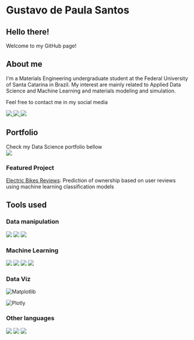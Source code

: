 # Gustavo de Paula Santos

## Hello there!

Welcome to my GitHub page!

## About me

I'm a Materials Engineering undergraduate student at the Federal University of Santa Catarina in Brazil. My interest are mainly related to Applied Data Science and Machine Learning and materials modeling and simulation.

Feel free to contact me in my social media<br>

<a href="https://www.linkedin.com/in/gustavopsantos/" target="_blank">
  <img src="https://img.shields.io/badge/linkedin-%230077B5.svg?style=for-the-badge&logo=linkedin&logoColor=white" data-canonical-src="https://img.shields.io/badge/linkedin-%230077B5.svg?style=for-the-badge&logo=linkedin&logoColor=white" style="max-width: 100%;">
</a>

<a href="mailto:gupaulasan@gmail.com">
<img src="https://img.shields.io/badge/Gmail-D14836?style=for-the-badge&logo=gmail&logoColor=white" data-canonical-src="https://img.shields.io/badge/Gmail-D14836?style=for-the-badge&logo=gmail&logoColor=white" style="max-width: 100%;">
</a>

<a href="https://www.datacamp.com/portfolio/gustavoPsantos" target="_blank">
<img src="https://img.shields.io/badge/Datacamp-05192D?style=for-the-badge&logo=datacamp&logoColor=65FF8F">
</a>

## Portfolio
Check my Data Science portfolio bellow <br>
<a href="https://github.com/gupaulasan/portfolio" target="_blank">
<img src="https://img.shields.io/badge/GitHub-100000?style=for-the-badge&logo=github&logoColor=white">
</a>

### Featured Project
[Electric Bikes Reviews](https://github.com/gupaulasan/portfolio/tree/main/Electric%20Bikes%20Reviews): Prediction of ownership based on user reviews using machine learning classification models 


## Tools used
### Data manipulation
<p>
<a target="_blank" rel="noopener noreferrer nofollow">
<img src="https://img.shields.io/badge/Python-FFD43B?style=for-the-badge&logo=python&logoColor=blue">
</a>

<a target="_blank" rel="noopener noreferrer nofollow">
<img src="https://img.shields.io/badge/Pandas-2C2D72?style=for-the-badge&logo=pandas&logoColor=white">
</a>

<a target="_blank" rel="noopener noreferrer nofollow">
<img src="https://img.shields.io/badge/Numpy-777BB4?style=for-the-badge&logo=numpy&logoColor=white">
</a>

</p>

### Machine Learning

<p>
<a target="_blank" rel="noopener noreferrer nofollow">
<img src="https://img.shields.io/badge/scikit_learn-F7931E?style=for-the-badge&logo=scikit-learn&logoColor=white">
</a>

<a target="_blank" rel="noopener noreferrer nofollow">
<img src="https://img.shields.io/badge/Keras-%23D00000.svg?style=for-the-badge&logo=Keras&logoColor=white">
</a>

<a target="_blank" rel="noopener noreferrer nofollow">
<img src="https://img.shields.io/badge/TensorFlow-%23FF6F00.svg?style=for-the-badge&logo=TensorFlow&logoColor=white">
</a>

<a target="_blank" rel="noopener noreferrer nofollow">
<img src="https://img.shields.io/badge/PyTorch-%23EE4C2C.svg?style=for-the-badge&logo=PyTorch&logoColor=white">
</a>
</p>

### Data Viz
![Matplotlib](https://img.shields.io/badge/Matplotlib-%23ffffff.svg?style=for-the-badge&logo=Matplotlib&logoColor=black)

![Plotly](https://img.shields.io/badge/Plotly-%233F4F75.svg?style=for-the-badge&logo=plotly&logoColor=white)

### Other languages
<p>
<a target="_blank" rel="noopener noreferrer nofollow">
<img src="https://img.shields.io/badge/HTML5-E34F26?style=for-the-badge&logo=html5&logoColor=white">
</a>

<a target="_blank" rel="noopener noreferrer nofollow">
<img src="https://img.shields.io/badge/CSS3-1572B6?style=for-the-badge&logo=css3&logoColor=white">
</a>

<a target="_blank" rel="noopener noreferrer nofollow">
<img src="https://img.shields.io/badge/JavaScript-323330?style=for-the-badge&logo=javascript&logoColor=F7DF1E">
</a>
</p>
<!--
**gupaulasan/gupaulasan** is a ✨ _special_ ✨ repository because its `README.md` (this file) appears on your GitHub profile.

Here are some ideas to get you started:

- 🔭 I’m currently working on ...
- 🌱 I’m currently learning ...
- 👯 I’m looking to collaborate on ...
- 🤔 I’m looking for help with ...
- 💬 Ask me about ...
- 📫 How to reach me: ...
- 😄 Pronouns: ...
- ⚡ Fun fact: ...
-->
